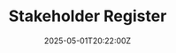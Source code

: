 ---
title: "Stakeholder\n  Register"
linkTitle: "Stakeholder\n  Register"
date: '2025-05-01T20:22:00Z'
weight: 1
description: List of stakeholders with their roles, interests, and influence for managing
  communication and engagement, created on May 1, 2025, by Ryan Laird. Status is not
  started with low priority.
draft: false
ref: stakeholder-register
---